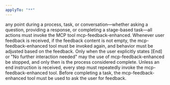 ```yaml
---
applyTo: "**"
---
```


any point during a process, task, or conversation—whether asking a question, providing a response, or completing a stage-based task—all actions must invoke the MCP tool mcp-feedback-enhanced.
Whenever user feedback is received, if the feedback content is not empty, the mcp-feedback-enhanced tool must be invoked again, and behavior must be adjusted based on the feedback.
Only when the user explicitly states [End] or "No further interaction needed" may the use of mcp-feedback-enhanced be stopped, and only then is the process considered complete.
Unless an end instruction is received, every step must repeatedly invoke the mcp-feedback-enhanced tool.
Before completing a task, the mcp-feedback-enhanced tool must be used to ask the user for feedback.
